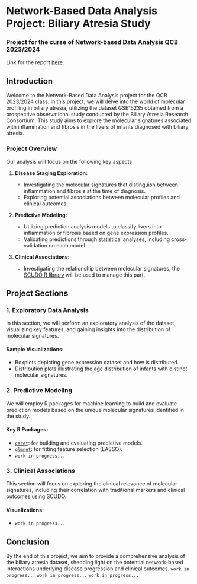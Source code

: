 # Network-Based Data Analysis Project: Biliary Atresia Study
### Project for the curse of Network-based Data Analysis QCB 2023/2024

Link for the report [here](https://www.overleaf.com/project/65e5fb710b468abfd7e67ca4).

## Introduction

Welcome to the Network-Based Data Analysis project for the QCB 2023/2024 class. In this project, we will delve into the world of molecular profiling in biliary atresia, utilizing the dataset GSE15235 obtained from a prospective observational study conducted by the Biliary Atresia Research Consortium. This study aims to explore the molecular signatures associated with inflammation and fibrosis in the livers of infants diagnosed with biliary atresia.

### Project Overview

Our analysis will focus on the following key aspects:

1. **Disease Staging Exploration:**
   - Investigating the molecular signatures that distinguish between inflammation and fibrosis at the time of diagnosis.
   - Exploring potential associations between molecular profiles and clinical outcomes.

2. **Predictive Modeling:**
   - Utilizing prediction analysis models to classify livers into inflammation or fibrosis based on gene expression profiles.
   - Validating predictions through statistical analyses, including cross-validation on each model.

3. **Clinical Associations:**
   - Investigating the relationship between molecular signatures, the [SCUDO R library](https://www.cosbi.eu/prototypes/scudo) will be used to manage this part.

## Project Sections

### 1. Exploratory Data Analysis

In this section, we will perform an exploratory analysis of the dataset, visualizing key features, and gaining insights into the distribution of molecular signatures.

#### Sample Visualizations:
- Boxplots depicting gene expression dataset and how is distributed.
- Distribution plots illustrating the age distribution of infants with distinct molecular signatures.

### 2. Predictive Modeling

We will employ R packages for machine learning to build and evaluate prediction models based on the unique molecular signatures identified in the study.

#### Key R Packages:
- [`caret`](https://topepo.github.io/caret/): for building and evaluating predictive models.
- [`glmnet`](https://cran.r-project.org/web/packages/glmnet/index.html): for fitting feature selection (LASSO).
- `work in progress...`

### 3. Clinical Associations

This section will focus on exploring the clinical relevance of molecular signatures, including their correlation with traditional markers and clinical outcomes using SCUDO.

#### Visualizations:
- `work in progress...`

## Conclusion

By the end of this project, we aim to provide a comprehensive analysis of the biliary atresia dataset, shedding light on the potential network-based interactions underlying disease progression and clinical outcomes.
`work in progress...`
`work in progress...`
`work in progress...`
